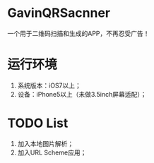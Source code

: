 # GavinQRSacnner
  一个用于二维码扫描和生成的APP，不再忍受广告！
  
# 运行环境
  1. 系统版本：iOS7以上；
  2. 设备：iPhone5以上（未做3.5inch屏幕适配）；
  
# TODO List
  1. 加入本地图片解析；
  2. 加入URL Scheme应用；
